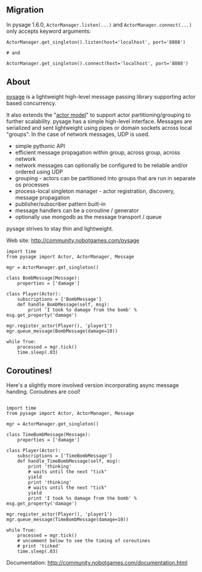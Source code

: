 ## Migration ##
In pysage 1.6.0, `ActorManager.listen(...)` and `ActorManager.connect(...)` only accepts keyword arguments:

```
ActorManager.get_singleton().listen(host='localhost', port='8888')

# and

ActorManager.get_singleton().connect(host='localhost', port='8888')
```

## About ##
[pysage](http://community.nobotgames.com) is a lightweight high-level message passing library supporting actor based concurrency.

It also extends the "[actor model](http://en.wikipedia.org/wiki/Actor_model)" to support actor partitioning/grouping to further scalability.  pysage has a simple high-level interface.  Messages are serialized and sent lightweight using pipes or domain sockets across local "groups".  In the case of network messages, UDP is used.
  * simple pythonic API
  * efficient message propagation within group, across group, across network
  * network messages can optionally be configured to be reliable and/or ordered using UDP
  * grouping - actors can be partitioned into groups that are run in separate os processes
  * process-local singleton manager - actor registration, discovery, message propagation
  * publisher/subscriber pattern built-in
  * message handlers can be a coroutine / generator
  * optionally use mongodb as the message transport / queue

pysage strives to stay thin and lightweight.

Web site: http://community.nobotgames.com/pysage

```
import time
from pysage import Actor, ActorManager, Message

mgr = ActorManager.get_singleton()

class BombMessage(Message):
    properties = ['damage']

class Player(Actor):
    subscriptions = ['BombMessage']
    def handle_BombMessage(self, msg):
        print 'I took %s damage from the bomb' % msg.get_property('damage')

mgr.register_actor(Player(), 'player1')
mgr.queue_message(BombMessage(damage=10))

while True:
    processed = mgr.tick()
    time.sleep(.03)
```

## Coroutines! ##

Here's a slightly more involved version incorporating async message handing.  Coroutines are cool!

```

import time
from pysage import Actor, ActorManager, Message

mgr = ActorManager.get_singleton()

class TimeBombMessage(Message):
    properties = ['damage']

class Player(Actor):
    subscriptions = ['TimeBombMessage']
    def handle_TimeBombMessage(self, msg):
        print 'thinking'
        # waits until the next "tick"
        yield
        print 'thinking'
        # waits until the next "tick"
        yield
        print 'I took %s damage from the bomb' % msg.get_property('damage')

mgr.register_actor(Player(), 'player1')
mgr.queue_message(TimeBombMessage(damage=10))

while True:
    processed = mgr.tick()
    # uncomment below to see the timing of coroutines
    # print 'ticked'
    time.sleep(.03)
```

Documentation: http://community.nobotgames.com/documentation.html